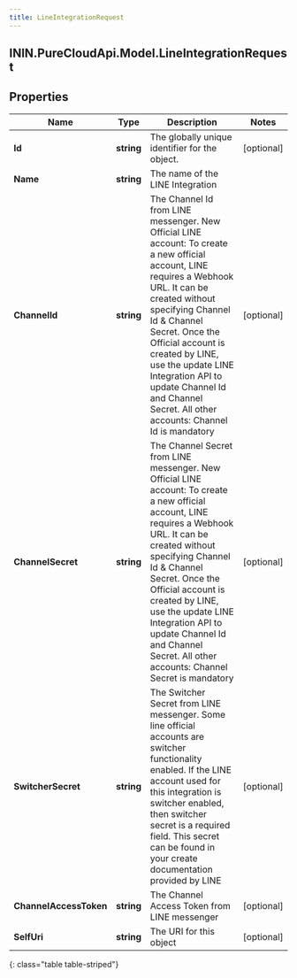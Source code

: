 ```yaml
---
title: LineIntegrationRequest
---
```

## ININ.PureCloudApi.Model.LineIntegrationRequest

## Properties

|Name | Type | Description | Notes|
|------------ | ------------- | ------------- | -------------|
| **Id** | **string** | The globally unique identifier for the object. | [optional] |
| **Name** | **string** | The name of the LINE Integration | |
| **ChannelId** | **string** | The Channel Id from LINE messenger. New Official LINE account: To create a new official account, LINE requires a Webhook URL. It can be created without specifying Channel Id &amp; Channel Secret. Once the Official account is created by LINE, use the update LINE Integration API to update Channel Id and Channel Secret.  All other accounts: Channel Id is mandatory | [optional] |
| **ChannelSecret** | **string** | The Channel Secret from LINE messenger. New Official LINE account: To create a new official account, LINE requires a Webhook URL. It can be created without specifying Channel Id &amp; Channel Secret. Once the Official account is created by LINE, use the update LINE Integration API to update Channel Id and Channel Secret.  All other accounts: Channel Secret is mandatory | [optional] |
| **SwitcherSecret** | **string** | The Switcher Secret from LINE messenger. Some line official accounts are switcher functionality enabled. If the LINE account used for this integration is switcher enabled, then switcher secret is a required field. This secret can be found in your create documentation provided by LINE | [optional] |
| **ChannelAccessToken** | **string** | The Channel Access Token from LINE messenger | [optional] |
| **SelfUri** | **string** | The URI for this object | [optional] |
{: class="table table-striped"}


